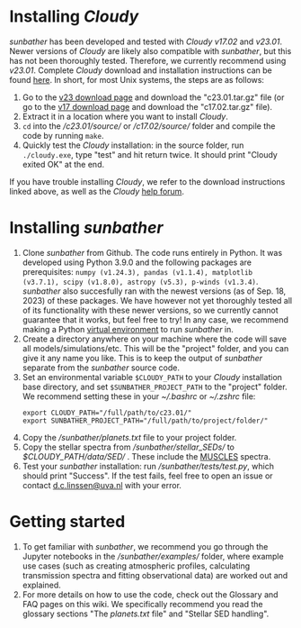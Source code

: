 # Installing _Cloudy_

_sunbather_ has been developed and tested with _Cloudy v17.02_ and _v23.01_. Newer versions of _Cloudy_ are likely also compatible with _sunbather_, but this has not been thoroughly tested. Therefore, we currently recommend using _v23.01_. Complete _Cloudy_ download and installation instructions can be found [here](https://gitlab.nublado.org/cloudy/cloudy/-/wikis/home). In short, for most Unix systems, the steps are as follows:

1. Go to the [v23 download page](https://data.nublado.org/cloudy_releases/c23/) and download the "c23.01.tar.gz" file (or go to the [v17 download page](https://data.nublado.org/cloudy_releases/c17/old/) and  download the "c17.02.tar.gz" file).
2. Extract it in a location where you want to install _Cloudy_.
3. `cd` into the _/c23.01/source/_ or _/c17.02/source/_ folder and compile the code by running `make`.
4. Quickly test the _Cloudy_ installation: in the source folder, run `./cloudy.exe`, type "test" and hit return twice. It should print "Cloudy exited OK" at the end.

If you have trouble installing _Cloudy_, we refer to the download instructions linked above, as well as the _Cloudy_ [help forum](https://cloudyastrophysics.groups.io/g/Main/topics).

# Installing _sunbather_

1. Clone _sunbather_ from Github. The code runs entirely in Python. It was developed using Python 3.9.0 and the following packages are prerequisites: `numpy (v1.24.3), pandas (v1.1.4), matplotlib (v3.7.1), scipy (v1.8.0), astropy (v5.3), p-winds (v1.3.4)`. _sunbather_ also succesfully ran with the newest versions (as of Sep. 18, 2023) of these packages. We have however not yet thoroughly tested all of its functionality with these newer versions, so we currently cannot guarantee that it works, but feel free to try! In any case, we recommend making a Python [virtual environment](https://realpython.com/python-virtual-environments-a-primer/) to run _sunbather_ in.
2. Create a directory anywhere on your machine where the code will save all models/simulations/etc. This will be the "project" folder, and you can give it any name you like. This is to keep the output of _sunbather_ separate from the _sunbather_ source code.
3. Set an environmental variable `$CLOUDY_PATH` to your _Cloudy_ installation base directory, and set `$SUNBATHER_PROJECT_PATH` to the "project" folder. We recommend setting these in your _~/.bashrc_ or _~/.zshrc_ file: 
	```
	export CLOUDY_PATH="/full/path/to/c23.01/"
	export SUNBATHER_PROJECT_PATH="/full/path/to/project/folder/"
	```
4. Copy the */sunbather/planets.txt* file to your project folder.
5. Copy the stellar spectra from _/sunbather/stellar_SEDs/_ to _$CLOUDY_PATH/data/SED/_ . These include the [MUSCLES](https://archive.stsci.edu/prepds/muscles/) spectra.
6. Test your _sunbather_ installation: run _/sunbather/tests/test.py_, which should print "Success". If the test fails, feel free to open an issue or contact d.c.linssen@uva.nl with your error.

# Getting started

1. To get familiar with _sunbather_, we recommend you go through the Jupyter notebooks in the _/sunbather/examples/_ folder, where example use cases (such as creating atmospheric profiles, calculating transmission spectra and fitting observational data) are worked out and explained. 
2. For more details on how to use the code, check out the Glossary and FAQ pages on this wiki. We specifically recommend you read the glossary sections "The _planets.txt_ file" and "Stellar SED handling". 